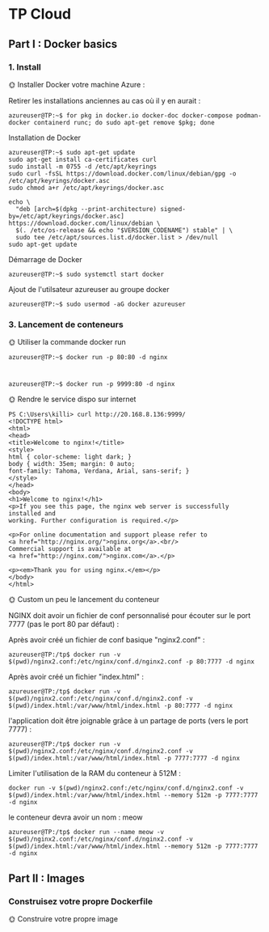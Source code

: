 # TP Cloud

## Part I : Docker basics

### 1. Install

🌞 Installer Docker votre machine Azure :

Retirer les installations anciennes au cas où il y en aurait :

    azureuser@TP:~$ for pkg in docker.io docker-doc docker-compose podman-docker containerd runc; do sudo apt-get remove $pkg; done

Installation de Docker

    azureuser@TP:~$ sudo apt-get update
    sudo apt-get install ca-certificates curl
    sudo install -m 0755 -d /etc/apt/keyrings
    sudo curl -fsSL https://download.docker.com/linux/debian/gpg -o /etc/apt/keyrings/docker.asc
    sudo chmod a+r /etc/apt/keyrings/docker.asc

    echo \
      "deb [arch=$(dpkg --print-architecture) signed-by=/etc/apt/keyrings/docker.asc] https://download.docker.com/linux/debian \
      $(. /etc/os-release && echo "$VERSION_CODENAME") stable" | \
      sudo tee /etc/apt/sources.list.d/docker.list > /dev/null
    sudo apt-get update

Démarrage de Docker

    azureuser@TP:~$ sudo systemctl start docker

Ajout de l'utilsateur azureuser au groupe docker

    azureuser@TP:~$ sudo usermod -aG docker azureuser

### 3. Lancement de conteneurs

🌞 Utiliser la commande docker run

    azureuser@TP:~$ docker run -p 80:80 -d nginx
#
    azureuser@TP:~$ docker run -p 9999:80 -d nginx

🌞 Rendre le service dispo sur internet

    PS C:\Users\killi> curl http://20.168.8.136:9999/
    <!DOCTYPE html>
    <html>
    <head>
    <title>Welcome to nginx!</title>
    <style>
    html { color-scheme: light dark; }
    body { width: 35em; margin: 0 auto;
    font-family: Tahoma, Verdana, Arial, sans-serif; }
    </style>
    </head>
    <body>
    <h1>Welcome to nginx!</h1>
    <p>If you see this page, the nginx web server is successfully installed and
    working. Further configuration is required.</p>

    <p>For online documentation and support please refer to
    <a href="http://nginx.org/">nginx.org</a>.<br/>
    Commercial support is available at
    <a href="http://nginx.com/">nginx.com</a>.</p>

    <p><em>Thank you for using nginx.</em></p>
    </body>
    </html>
    
🌞 Custom un peu le lancement du conteneur

NGINX doit avoir un fichier de conf personnalisé pour écouter sur le port 7777 (pas le port 80 par défaut) :

Après avoir créé un fichier de conf basique "nginx2.conf" :

    azureuser@TP:/tp$ docker run -v $(pwd)/nginx2.conf:/etc/nginx/conf.d/nginx2.conf -p 80:7777 -d nginx

Après avoir créé un fichier "index.html" :

    azureuser@TP:/tp$ docker run -v $(pwd)/nginx2.conf:/etc/nginx/conf.d/nginx2.conf -v $(pwd)/index.html:/var/www/html/index.html -p 80:7777 -d nginx

l'application doit être joignable grâce à un partage de ports (vers le port 7777) :

    azureuser@TP:/tp$ docker run -v $(pwd)/nginx2.conf:/etc/nginx/conf.d/nginx2.conf -v $(pwd)/index.html:/var/www/html/index.html -p 7777:7777 -d nginx

Limiter l'utilisation de la RAM du conteneur à 512M :

    docker run -v $(pwd)/nginx2.conf:/etc/nginx/conf.d/nginx2.conf -v $(pwd)/index.html:/var/www/html/index.html --memory 512m -p 7777:7777 -d nginx

le conteneur devra avoir un nom : meow

    azureuser@TP:/tp$ docker run --name meow -v $(pwd)/nginx2.conf:/etc/nginx/conf.d/nginx2.conf -v $(pwd)/index.html:/var/www/html/index.html --memory 512m -p 7777:7777 -d nginx

## Part II : Images

### Construisez votre propre Dockerfile

🌞 Construire votre propre image













